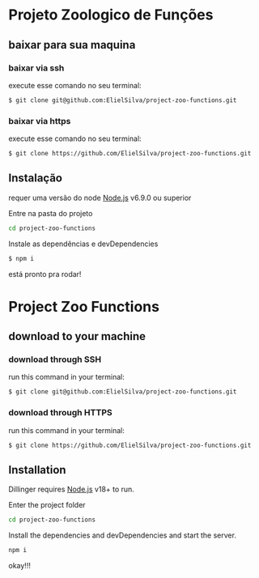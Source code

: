 # Projeto Zoologico de Funções


## baixar para sua maquina

### baixar via ssh
execute esse comando no seu terminal:
```sh
$ git clone git@github.com:ElielSilva/project-zoo-functions.git
```

### baixar via https
execute esse comando no seu terminal:
```
$ git clone https://github.com/ElielSilva/project-zoo-functions.git
```

## Instalação
requer uma versão do node [Node.js](https://nodejs.org/) v6.9.0 ou superior

Entre na pasta do projeto
```bash
cd project-zoo-functions
```

Instale as dependências e devDependencies 
```bash
$ npm i
```

está pronto pra rodar!

# Project Zoo Functions

## download to your machine

### download through SSH
run this command in your terminal:
```sh
$ git clone git@github.com:ElielSilva/project-zoo-functions.git
```

### download through HTTPS
run this command in your terminal:
```
$ git clone https://github.com/ElielSilva/project-zoo-functions.git
```

## Installation

Dillinger requires [Node.js](https://nodejs.org/) v18+ to run.

Enter the project folder
```bash
cd project-zoo-functions
```

Install the dependencies and devDependencies and start the server.
```sh
npm i
```

okay!!!
